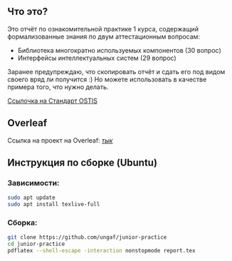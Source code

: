 ## Что это?
Это отчёт по ознакомительной практике 1 курса, содержащий формализованные знания по двум аттестационным вопросам:
 - Библиотека многократно используемых компонентов (30 вопрос)
 - Интерфейсы интеллектуальных систем (29 вопрос)

Заранее предупреждаю, что скопировать отчёт и сдать его под видом своего вряд ли получится :)
Но можете использовать в качестве примера того, что нужно делать.

[Ссылочка на Стандарт OSTIS](https://github.com/ostis-ai/ostis-standard)

## Overleaf
Ссылка на проект на Overleaf: [*тык*](https://www.overleaf.com/read/bhfxbpctkbsw)

## Инструкция по сборке (Ubuntu)

### Зависимости:

```sh
sudo apt update
sudo apt install texlive-full
```

### Сборка:

```sh
git clone https://github.com/ungaf/junior-practice
cd junior-practice
pdflatex --shell-escape -interaction nonstopmode report.tex
```
